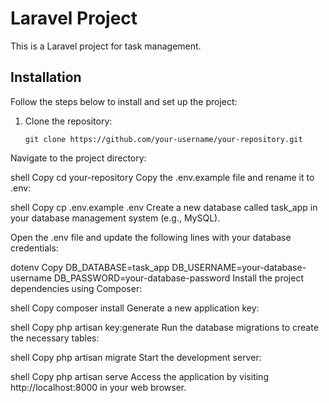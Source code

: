 # Laravel Project

This is a Laravel project for task management.

## Installation

Follow the steps below to install and set up the project:

1. Clone the repository:

   ```shell
   git clone https://github.com/your-username/your-repository.git
Navigate to the project directory:

shell
Copy
cd your-repository
Copy the .env.example file and rename it to .env:

shell
Copy
cp .env.example .env
Create a new database called task_app in your database management system (e.g., MySQL).

Open the .env file and update the following lines with your database credentials:

dotenv
Copy
DB_DATABASE=task_app
DB_USERNAME=your-database-username
DB_PASSWORD=your-database-password
Install the project dependencies using Composer:

shell
Copy
composer install
Generate a new application key:

shell
Copy
php artisan key:generate
Run the database migrations to create the necessary tables:

shell
Copy
php artisan migrate
Start the development server:

shell
Copy
php artisan serve
Access the application by visiting http://localhost:8000 in your web browser.
